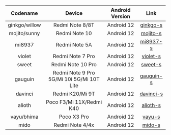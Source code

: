 | Codename | Device | Android Version | Link | 
| :-: | :-: | :-: | :-: | 
| ginkgo/willow | Redmi Note 8/8T | Android 12 | [ginkgo-s](https://github.com/PixelOS-Devices/local_manifests/tree/ginkgo-s) |
| mojito/sunny | Redmi Note 10 | Android 12 | [mojito-s](https://github.com/PixelOS-Devices/local_manifests/tree/mojito-s) |
| mi8937 | Redmi Note 5A | Android 12 | [mi8937-s](https://github.com/PixelOS-Devices/local_manifests/tree/mi8937-s) | 
| violet | Redmi Note 7 Pro | Android 12 | [violet-s](https://github.com/PixelOS-Devices/local_manifests/tree/violet-s) | 
| sweet | Redmi Note 10 Pro | Android 12 | [sweet-s](https://github.com/PixelOS-Devices/local_manifests/tree/sweet-s) | 
| gauguin | Redmi Note 9 Pro 5G/Mi 10i 5G/Mi 10T Lite | Android 12 | [gauguin-s](https://github.com/PixelOS-Devices/local_manifests/tree/gauguin-s) | 
| davinci | Redmi K20/Mi 9T | Android 12 | [davinci-s](https://github.com/PixelOS-Devices/local_manifests/tree/davinci-s)
| alioth | Poco F3/Mi 11X/Redmi K40 | Android 12 | [alioth-s](https://github.com/PixelOS-Devices/local_manifests/tree/alioth-s)
| vayu/bhima | Poco X3 Pro | Android 12 | [vayu-s](https://github.com/PixelOS-Devices/local_manifests/tree/vayu-s)
| mido | Redmi Note 4/4x | Android 12 | [mido-s](https://github.com/PixelOS-Devices/local_manifests/tree/mido-s)

